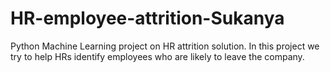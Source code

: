 # HR-employee-attrition-Sukanya
Python Machine Learning project on HR attrition solution. In this project we try to help HRs identify employees who are likely to leave the company.
